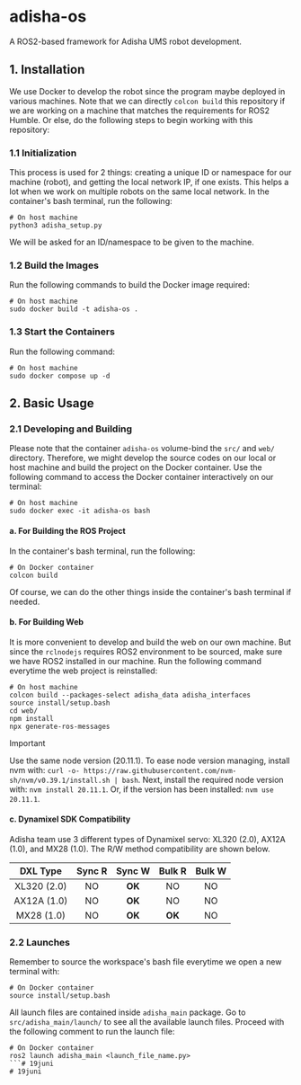 # **adisha-os**
A ROS2-based framework for Adisha UMS robot development.


## **1. Installation**
We use Docker to develop the robot since the program maybe deployed in various machines. Note that we can directly ```colcon build``` this repository if we are working on a machine that matches the requirements for ROS2 Humble. Or else, do the following steps to begin working with this repository:

### **1.1 Initialization**
This process is used for 2 things: creating a unique ID or namespace for our machine (robot), and getting the local network IP, if one exists. This helps a lot when we work on multiple robots on the same local network. In the container's bash terminal, run the following:

```console
# On host machine
python3 adisha_setup.py
```

We will be asked for an ID/namespace to be given to the machine.

### **1.2 Build the Images** 
Run the following commands to build the Docker image required:

```console
# On host machine
sudo docker build -t adisha-os .
``` 

### **1.3 Start the Containers**
Run the following command:

```console
# On host machine
sudo docker compose up -d
```


## **2. Basic Usage**

### **2.1 Developing and Building**
Please note that the container ```adisha-os``` volume-bind the ```src/``` and ```web/``` directory. Therefore, we might develop the source codes on our local or host machine and build the project on the Docker container. Use the following command to access the Docker container interactively on our terminal:

```console
# On host machine
sudo docker exec -it adisha-os bash
```

#### **a. For Building the ROS Project**
In the container's bash terminal, run the following:

```console
# On Docker container
colcon build
```

Of course, we can do the other things inside the container's bash terminal if needed. 

#### **b. For Building Web**
It is more convenient to develop and build the web on our own machine. But since the ```rclnodejs``` requires ROS2 environment to be sourced, make sure we have ROS2 installed in our machine. Run the following command everytime the web project is reinstalled:

```console
# On host machine
colcon build --packages-select adisha_data adisha_interfaces
source install/setup.bash
cd web/
npm install
npx generate-ros-messages
```

> [!IMPORTANT]
>   Use the same node version (20.11.1).
To ease node version managing, install nvm with:
> ```curl -o- https://raw.githubusercontent.com/nvm-sh/nvm/v0.39.1/install.sh | bash```.
> Next, install the required node version with:
> ```nvm install 20.11.1```.
> Or, if the version has been installed:
> ```nvm use 20.11.1```.

#### **c. Dynamixel SDK Compatibility**
Adisha team use 3 different types of Dynamixel servo: XL320 (2.0), AX12A (1.0), and MX28 (1.0). The R/W method compatibility are shown below.

| DXL Type | Sync R | Sync W | Bulk R | Bulk W |
|:-:|:-:|:-:|:-:|:-:|
|XL320 (2.0)| NO | **OK** | NO | NO |
|AX12A (1.0)| NO | **OK** | NO | NO |
|MX28 (1.0)| NO | **OK** | **OK** | NO |

### **2.2 Launches**
Remember to source the workspace's bash file everytime we open a new terminal with:

```console
# On Docker container
source install/setup.bash
```

All launch files are contained inside ```adisha_main``` package. Go to ```src/adisha_main/launch/``` to see all the available launch files. Proceed with the following comment to run the launch file:

```console
# On Docker container
ros2 launch adisha_main <launch_file_name.py>
```# 19juni
# 19juni
